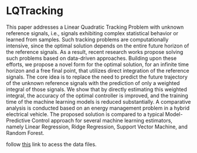 # LQTracking

This paper addresses a Linear Quadratic Tracking Problem with unknown reference signals, i.e., signals exhibiting complex statistical behavior or learned from samples. Such tracking problems are computationally intensive, since the optimal solution depends on the entire future horizon of the reference signals. As a result, recent research works propose solving such problems based on data-driven approaches. Building upon these efforts, we propose a novel form for the optimal solution, for an infinite time horizon and a free final point, that utilizes direct integration of the reference signals. The core idea is to replace the need to predict the future trajectory of the unknown reference signals with the prediction of only a weighted integral of those signals. We show that by directly estimating this weighted integral, the accuracy of the optimal controller is improved, and the training time of the machine learning models is reduced substantially. A comparative analysis is conducted based on an energy management problem in a hybrid electrical vehicle. The proposed solution is compared to a typical Model-Predictive Control approach for several machine learning estimators, namely Linear Regression, Ridge Regression, Support Vector Machine, and Random Forest.


follow [this](https://tinyurl.com/4vz9y3u9) link to acess the data files.

